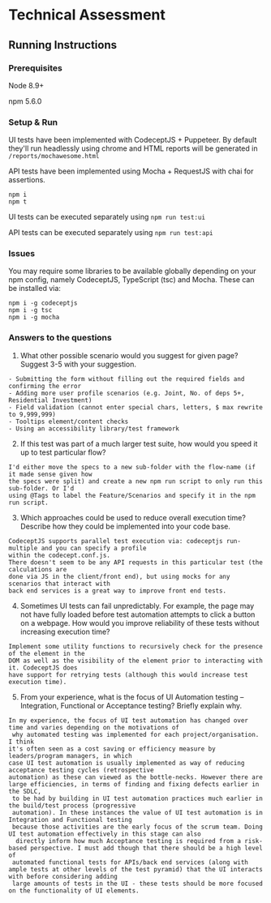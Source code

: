 # Technical Assessment

## Running Instructions

### Prerequisites

Node 8.9+

npm 5.6.0

### Setup & Run

UI tests have been implemented with CodeceptJS + Puppeteer. By default they'll run headlessly 
using chrome and HTML reports will be generated in `/reports/mochawesome.html`

API tests have been implemented using Mocha + RequestJS with chai for assertions.

```
npm i
npm t
```

UI tests can be executed separately using `npm run test:ui`

API tests can be executed separately using `npm run test:api`

### Issues

You may require some libraries to be available globally depending on your npm config, namely 
CodeceptJS, TypeScript (tsc) and Mocha. These can be installed via:

```
npm i -g codeceptjs
npm i -g tsc
npm i -g mocha
```

### Answers to the questions

1. What other possible scenario would you suggest for given page? Suggest 3-5 with
your suggestion.
```
- Submitting the form without filling out the required fields and confirming the error
- Adding more user profile scenarios (e.g. Joint, No. of deps 5+, Residential Investment)
- Field validation (cannot enter special chars, letters, $ max rewrite to 9,999,999)
- Tooltips element/content checks
- Using an accessibility library/test framework
```
2. If this test was part of a much larger test suite, how would you speed it up to test
particular flow?
```
I'd either move the specs to a new sub-folder with the flow-name (if it made sense given how 
the specs were split) and create a new npm run script to only run this sub-folder. Or I'd 
using @Tags to label the Feature/Scenarios and specify it in the npm run script.
```
3. Which approaches could be used to reduce overall execution time? Describe how
they could be implemented into your code base.
```
CodeceptJS supports parallel test execution via: codeceptjs run-multiple and you can specify a profile 
within the codecept.conf.js.
There doesn't seem to be any API requests in this particular test (the calculations are 
done via JS in the client/front end), but using mocks for any scenarios that interact with 
back end services is a great way to improve front end tests.
```
4. Sometimes UI tests can fail unpredictably. For example, the page may not have
fully loaded before test automation attempts to click a button on a webpage. How
would you improve reliability of these tests without increasing execution time?
```
Implement some utility functions to recursively check for the presence of the element in the 
DOM as well as the visibility of the element prior to interacting with it. CodeceptJS does 
have support for retrying tests (although this would increase test execution time).
```
5. From your experience, what is the focus of UI Automation testing – Integration,
Functional or Acceptance testing? Briefly explain why.
```
In my experience, the focus of UI test automation has changed over time and varies depending on the motivations of
 why automated testing was implemented for each project/organisation. I think 
it's often seen as a cost saving or efficiency measure by leaders/program managers, in which 
case UI test automation is usually implemented as way of reducing acceptance testing cycles (retrospective 
automation) as these can viewed as the bottle-necks. However there are large efficiencies, in terms of finding and fixing defects earlier in the SDLC,
 to be had by building in UI test automation practices much earlier in the build/test process (progressive 
 automation). In these instances the value of UI test automation is in Integration and Functional testing 
 because those activities are the early focus of the scrum team. Doing UI test automation effectively in this stage can also 
  directly inform how much Acceptance testing is required from a risk-based perspective. I must add though that there should be a high level of 
 automated functional tests for APIs/back end services (along with ample tests at other levels of the test pyramid) that the UI interacts with before considering adding 
 large amounts of tests in the UI - these tests should be more focused on the functionality of UI elements. 
```
